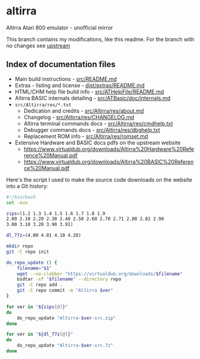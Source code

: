# altirra
Altirra Atari 800 emulator - unofficial mirror

This branch contains my modifications, like this readme. For the branch with no changes see [upstream](https://github.com/joelsgp/altirra/tree/upstream)

## Index of documentation files
* Main build instructions - [src/README.md](src/README.md)
* Extras - listing and license - [dist/extras/README.md](dist/extras/README.md)
* HTML/CHM help file build info - [src/ATHelpFile/README.md](src/ATHelpFile/README.md)
* Altirra BASIC internals detailing - [src/ATBasic/doc/internals.md](src/ATBasic/doc/internals.md)
* `src/Altirra/res/*.txt`
    * Dedication and credits - [src/Altirra/res/about.md](src/Altirra/res/about.md)
    * Changelog - [src/Altirra/res/CHANGELOG.md](src/Altirra/res/CHANGELOG.md)
    * Altirra terminal commands docs - [src/Altirra/res/cmdhelp.txt](src/Altirra/res/cmdhelp.txt)
    * Debugger commands docs - [src/Altirra/res/dbghelp.txt](src/Altirra/res/dbghelp.txt)
    * Replacement ROM info - [src/Altirra/res/romset.md](src/res/romset.md)
* Extensive Hardware and BASIC docs pdfs on the upstream website
    * <https://www.virtualdub.org/downloads/Altirra%20Hardware%20Reference%20Manual.pdf>
    * <https://www.virtualdub.org/downloads/Altirra%20BASIC%20Reference%20Manual.pdf>

Here's the script I used to make the source code downloads on the website into a Git history:
```bash
#!/bin/bash
set -eux

zips=(1.2 1.3 1.4 1.5 1.6 1.7 1.8 1.9
2.00 2.10 2.20 2.30 2.40 2.50 2.60 2.70 2.71 2.80 2.81 2.90
3.00 3.10 3.20 3.90 3.91)

dl_77z=(4.00 4.01 4.10 4.20)

mkdir repo
git -C repo init

do_repo_update () {
	filename="$1"
	wget --no-clobber "https://virtualdub.org/downloads/$filename"
	bsdtar -xf "$filename" --directory repo
	git -C repo add .
	git -C repo commit -m "Altirra $ver"
}

for ver in "${zips[@]}"
do
	do_repo_update "Altirra-$ver-src.zip"
done

for ver in "${dl_77z[@]}"
do
	do_repo_update "Altirra-$ver-src.7z"
done
```
